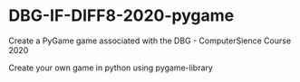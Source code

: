 # DBG-IF-DIFF8-2020-pygame
Create a PyGame game associated with the DBG - ComputerSience Course 2020 

Create your own game in python using pygame-library
